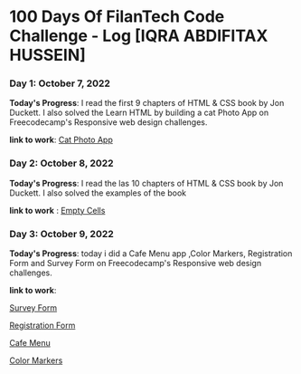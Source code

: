# 100 Days Of FilanTech Code Challenge - Log [IQRA ABDIFITAX HUSSEIN]

### Day 1: October 7, 2022

**Today's Progress**: I read the first 9 chapters of HTML & CSS book by Jon Duckett. I also solved the Learn HTML by building a cat Photo App on Freecodecamp's Responsive web design challenges.

**link to work**: [Cat Photo App](https://github.com/IQRA-ABDI/100DaysOfFilanTechCode/tree/main/HTML_CSS)

### Day 2: October 8, 2022

**Today's Progress**: I read the las 10 chapters of HTML & CSS book by Jon Duckett. I also solved the examples of the book

**link to work** : 
[Empty Cells](https://github.com/IQRA-ABDI/100DaysOfFilanTechCode/tree/main/HTML_CSS)

### Day 3: October 9, 2022

**Today's Progress**: today i did a Cafe Menu app ,Color Markers, Registration Form and Survey Form on Freecodecamp's Responsive web design challenges.

**link to work**:

[Survey Form](https://github.com/IQRA-ABDI/100DaysOfFilanTechCode/blob/main/HTML_CSS/Survey_Form.html)

[Registration Form](https://github.com/IQRA-ABDI/100DaysOfFilanTechCode/blob/main/HTML_CSS/Registration_Form.html)

[Cafe Menu](https://github.com/IQRA-ABDI/100DaysOfFilanTechCode/blob/main/HTML_CSS/Cafe.Menu.html)

[Color Markers](https://github.com/IQRA-ABDI/100DaysOfFilanTechCode/blob/main/HTML_CSS/Color_Markers.html)